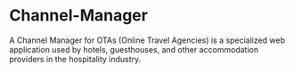 # Channel-Manager
A Channel Manager for OTAs (Online Travel Agencies) is a specialized web application used by hotels, guesthouses, and other accommodation providers in the hospitality industry. 
